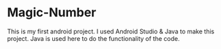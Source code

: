 # Magic-Number
This is my first android project. I used Android Studio & Java to make this project.
Java is used here to do the functionality of the code.

